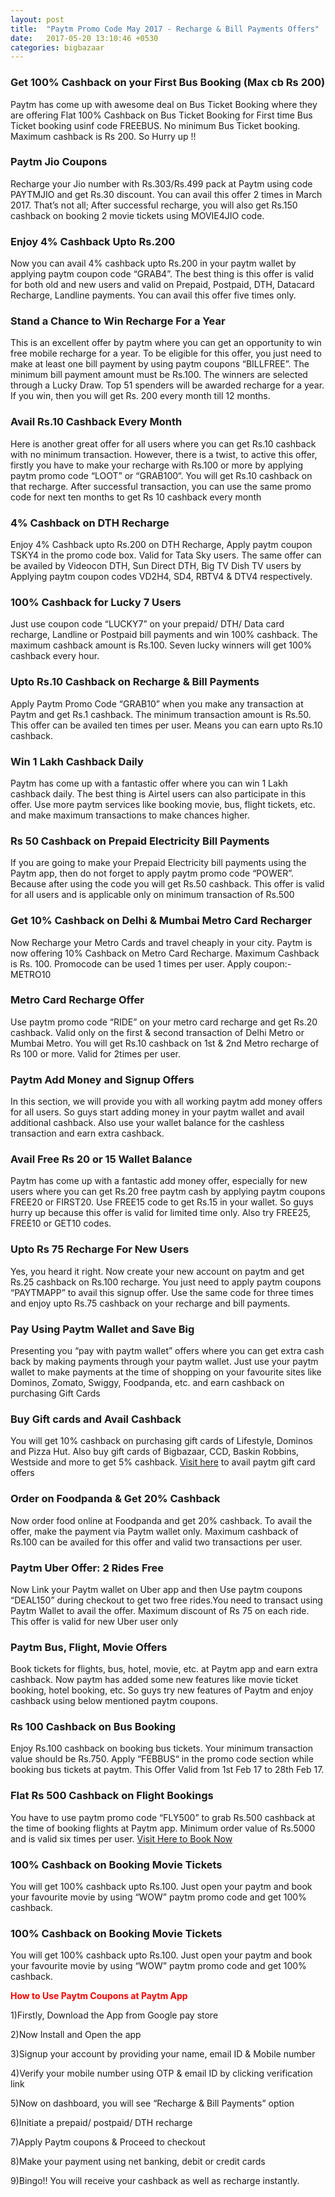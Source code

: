 ```yaml
---
layout: post
title:  "Paytm Promo Code May 2017 - Recharge & Bill Payments Offers"
date:   2017-05-20 13:10:46 +0530
categories: bigbazaar
---
```


<h3>Get 100% Cashback on your First Bus Booking (Max cb Rs 200)</h3>

Paytm has come up with awesome deal on Bus Ticket Booking where they are offering Flat 100% Cashback on Bus Ticket Booking for First time Bus Ticket booking usinf code FREEBUS. No minimum Bus Ticket booking. Maximum cashback is Rs 200. So Hurry up !!

<h3>Paytm Jio Coupons</h3>

Recharge your Jio number with Rs.303/Rs.499 pack at Paytm using code PAYTMJIO and get Rs.30 discount. You can avail this offer 2 times in March 2017. That’s not all; After successful recharge, you will also get Rs.150 cashback on booking 2 movie tickets using MOVIE4JIO code.

<h3>Enjoy 4% Cashback Upto Rs.200</h3>

Now you can avail 4% cashback upto Rs.200 in your paytm wallet by applying paytm coupon code “GRAB4”. The best thing is this offer is valid for both old and new users and valid on Prepaid, Postpaid, DTH, Datacard Recharge, Landline payments. You can avail this offer five times only.

<h3>Stand a Chance to Win Recharge For a Year</h3>

This is an excellent offer by paytm where you can get an opportunity to win free mobile recharge for a year. To be eligible for this offer, you just need to make at least one bill payment by using paytm coupons “BILLFREE”. The minimum bill payment amount must be Rs.100. The winners are selected through a Lucky Draw. Top 51 spenders will be awarded recharge for a year. If you win, then you will get Rs. 200 every month till 12 months.

<h3>Avail Rs.10 Cashback Every Month</h3>

Here is another great offer for all users where you can get Rs.10 cashback with no minimum transaction. However, there is a twist, to active this offer, firstly you have to make your recharge with Rs.100 or more by applying paytm promo code “LOOT” or “GRAB100“. You will get Rs.10 cashback on that recharge. After successful transaction, you can use the same promo code for next ten months to get Rs 10 cashback every month

<h3>4% Cashback on DTH Recharge</h3>

Enjoy 4% Cashback upto Rs.200 on DTH Recharge, Apply paytm coupon TSKY4 in the promo code box. Valid for Tata Sky users. The same offer can be availed by Videocon DTH, Sun Direct DTH, Big TV Dish TV users by Applying paytm coupon codes VD2H4, SD4, RBTV4 & DTV4 respectively.

<h3>100% Cashback for Lucky 7 Users</h3>

Just use coupon code “LUCKY7” on your prepaid/ DTH/ Data card recharge, Landline or Postpaid bill payments and win 100% cashback. The maximum cashback amount is Rs.100. Seven lucky winners will get 100% cashback every hour.

<h3>Upto Rs.10 Cashback on Recharge & Bill Payments</h3>

Apply Paytm Promo Code “GRAB10” when you make any transaction at Paytm and get Rs.1 cashback. The minimum transaction amount is Rs.50. This offer can be availed ten times per user. Means you can earn upto Rs.10 cashback.

<h3>Win 1 Lakh Cashback Daily</h3>

Paytm has come up with a fantastic offer where you can win 1 Lakh cashback daily. The best thing is Airtel users can also participate in this offer. Use more paytm services like booking movie, bus, flight tickets, etc. and make maximum transactions to make chances higher.

<h3>Rs 50 Cashback on Prepaid Electricity Bill Payments</h3>

If you are going to make your Prepaid Electricity bill payments using the Paytm app, then do not forget to apply paytm promo code “POWER”. Because after using the code you will get Rs.50 cashback. This offer is valid for all users and is applicable only on minimum transaction of Rs.500

<h3>Get 10% Cashback on Delhi & Mumbai Metro Card Recharger</h3>

Now Recharge your Metro Cards and travel cheaply in your city. Paytm is now offering 10% Cashback on Metro Card Recharge. Maximum Cashback is Rs. 100. Promocode can be used 1 times per user. Apply coupon:- METRO10

<h3>Metro Card Recharge Offer</h3>

Use paytm promo code “RIDE” on your metro card recharge and get Rs.20 cashback. Valid only on the first & second transaction of Delhi Metro or Mumbai Metro. You will get Rs.10 cashback on 1st & 2nd Metro recharge of Rs 100 or more. Valid for 2times per user.

<h3>Paytm Add Money and Signup Offers</h3>

In this section, we will provide you with all working paytm add money offers for all users. So guys start adding money in your paytm wallet and avail additional cashback. Also use your wallet balance for the cashless transaction and earn extra cashback.

<h3>Avail Free Rs 20 or 15 Wallet Balance</h3>

Paytm has come up with a fantastic add money offer, especially for new users where you can get Rs.20 free paytm cash by applying paytm coupons FREE20 or FIRST20. Use FREE15 code to get Rs.15 in your wallet. So guys hurry up because this offer is valid for limited time only. Also try FREE25, FREE10 or GET10 codes.

<h3>Upto Rs 75 Recharge For New Users</h3>

Yes, you heard it right. Now create your new account on paytm and get Rs.25 cashback on Rs.100 recharge. You just need to apply paytm coupons “PAYTMAPP” to avail this signup offer. Use the same code for three times and enjoy upto Rs.75 cashback on your recharge and bill payments.

<h3>Pay Using Paytm Wallet and Save Big</h3>

Presenting you “pay with paytm wallet” offers where you can get extra cash back by making payments through your paytm wallet. Just use your paytm wallet to make payments at the time of shopping on your favourite sites like Dominos, Zomato, Swiggy, Foodpanda, etc. and earn cashback on purchasing Gift Cards

<h3>Buy Gift cards and Avail Cashback</h3>

You will get 10% cashback on purchasing gift cards of Lifestyle, Dominos and Pizza Hut. Also buy gift cards of Bigbazaar, CCD, Baskin Robbins, Westside and more to get 5% cashback. [Visit here](https://paytm.com/shop/h/gift-cards) to avail paytm gift card offers

<h3>Order on Foodpanda & Get 20% Cashback</h3>

Now order food online at Foodpanda and get 20% cashback. To avail the offer, make the payment via Paytm wallet only. Maximum cashback of Rs.100 can be availed for this offer and valid two transactions per user.

<h3>Paytm Uber Offer: 2 Rides Free</h3>

Now Link your Paytm wallet on Uber app and then Use paytm coupons “DEAL150” during checkout to get two free rides.You need to transact using Paytm Wallet to avail the offer. Maximum discount of Rs 75 on each ride. This offer is valid for new Uber user only

<h3>Paytm Bus, Flight, Movie Offers</h3>

Book tickets for flights, bus, hotel, movie, etc. at Paytm app and earn extra cashback. Now paytm has added some new features like movie ticket booking, hotel booking, etc. So guys try new features of Paytm and enjoy cashback using below mentioned paytm coupons.

<h3>Rs 100 Cashback on Bus Booking</h3>

Enjoy Rs.100 cashback on booking bus tickets. Your minimum transaction value should be Rs.750. Apply “FEBBUS“ in the promo code section while booking bus tickets at paytm. This Offer Valid from 1st Feb 17 to 28th Feb 17.

<h3>Flat Rs 500 Cashback on Flight Bookings</h3>

You have to use paytm promo code “FLY500” to grab Rs.500 cashback at the time of booking flights at Paytm app. Minimum order value of Rs.5000 and is valid six times per user. [Visit Here to Book Now](https://paytm.com/flights)

<h3>100% Cashback on Booking Movie Tickets</h3>

You will get 100% cashback upto Rs.100. Just open your paytm and book your favourite movie by using “WOW” paytm promo code and get 100% cashback.

<h3>100% Cashback on Booking Movie Tickets</h3>

You will get 100% cashback upto Rs.100. Just open your paytm and book your favourite movie by using “WOW” paytm promo code and get 100% cashback.


<span style="color:red"> **How to Use Paytm Coupons at Paytm App** </span>

1)Firstly, Download the App from Google pay store

2)Now Install and Open the app

3)Signup your account by providing your name, email ID & Mobile number

4)Verify your mobile number using OTP & email ID by clicking verification link

5)Now on dashboard, you will see “Recharge & Bill Payments” option

6)Initiate a prepaid/ postpaid/ DTH recharge

7)Apply Paytm coupons & Proceed to checkout

8)Make your payment using net banking, debit or credit cards

9)Bingo!! You will receive your cashback as well as recharge instantly.



